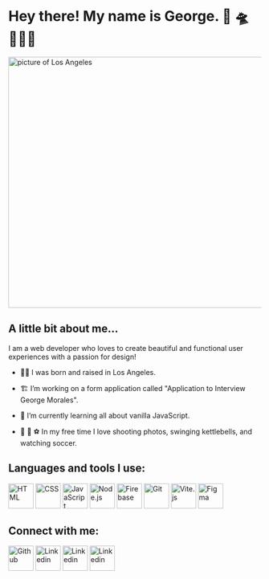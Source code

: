 # Hey there! My name is George. 👋 🛸 🧑🏻‍💻

<img src="https://github.com/user-attachments/assets/77a79b7d-33ab-47ab-a2a4-a9c0dd54abd9" alt="picture of Los Angeles" height="500" width="750">

## A little bit about me...
I am a web developer who loves to create beautiful and functional user experiences with a passion for design!

- 🌴🌞 I was born and raised in Los Angeles.

- 🏗️ I’m working on a form application called "Application to Interview George Morales".
  
- 🧠 I’m currently learning all about vanilla JavaScript. 

- 📸 🦾 ⚽ In my free time I love shooting photos, swinging kettlebells, and watching soccer.

## Languages and tools I use:

<a href="https://developer.mozilla.org/en-US/docs/Web/HTML" target="_blank">
  <img src="https://github.com/user-attachments/assets/2cf3aecc-376b-4b91-b3b7-c96701271fb1" alt="HTML" width="50" height="50"></a>
<a href="https://developer.mozilla.org/en-US/docs/Web/CSS" target="_blank">
  <img src="https://github.com/user-attachments/assets/29a924ac-ffc3-4003-87b4-8184dd8e6ee7" alt="CSS" width="50" height="50"></a>
<a href="https://developer.mozilla.org/en-US/docs/Web/JavaScript" target="_blank">
  <img src="https://github.com/user-attachments/assets/0b4ad827-b073-40ed-8788-11e8b29a1065" alt="JavaScript" width="50" height="50"></a>
<a href="https://nodejs.org/en" target="_blank">
  <img src="https://github.com/user-attachments/assets/fa44199b-2c15-4ce0-a462-142fa8bb9236" alt="Node.js" width="50" height="50"></a>  
<a href="https://firebase.google.com/" target="_blank">
  <img src="https://github.com/user-attachments/assets/9a78550d-6136-4bd0-acfb-0c1e885b9b17" alt="Firebase" width="50" height="50"></a>  
<a href="https://git-scm.com/" target="_blank">
  <img src="https://github.com/user-attachments/assets/78266827-a31b-4ab7-a55b-3c2e009bdb40" alt="Git" width="50" height="50"></a>  
<a href="https://vitejs.dev/" target="_blank">
  <img src="https://github.com/user-attachments/assets/25f8fd2c-f02c-4f40-905f-18c054207598" alt="Vite.js" width="50" height="50"></a> 
<a href="https://www.figma.com/" target="_blank">
  <img src="https://github.com/user-attachments/assets/e1618017-22ed-4cd2-8deb-9909a62a08c8" alt="Figma" width="50" height="50"></a>  

## Connect with me: 
<a href="https://github.com/GeorgeMorales89" target="_blank">
  <img src="https://github.com/user-attachments/assets/4524f0f8-bd13-455c-8d7b-e68a5ab5e13a" alt="Github" width="50" height="50"></a>
<a href="https://www.linkedin.com/in/george-morales-developer/" target="_blank">
  <img src="https://github.com/user-attachments/assets/ffdfe79a-76a8-44f0-bbb8-7c3f4270904a" alt="Linkedin" width="50" height="50"></a>
<a href="https://x.com/GeorgeM_89" target="_blank">
  <img src="https://github.com/user-attachments/assets/46ea885a-7d76-4d76-b2f4-1b3e3e56910c" alt="Linkedin" width="50" height="50"></a>
<a href="https://www.instagram.com/georgemoralez/" target="_blank">
  <img src="https://github.com/user-attachments/assets/1bf7a892-3840-4146-99a5-560b9021f721" alt="Linkedin" width="50" height="50"></a>
